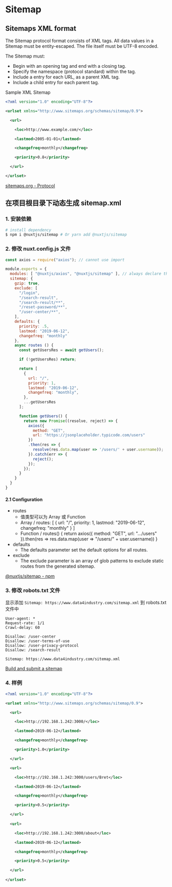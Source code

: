 # Sitemap

## Sitemaps XML format

The Sitemap protocol format consists of XML tags. All data values in a Sitemap must be entity-escaped. The file itself must be UTF-8 encoded.

The Sitemap must:
- Begin with an opening <urlset> tag and end with a closing </urlset> tag.
- Specify the namespace (protocol standard) within the <urlset> tag.
- Include a <url> entry for each URL, as a parent XML tag.
- Include a <loc> child entry for each <url> parent tag.

Sample XML Sitemap

```xml
<?xml version="1.0" encoding="UTF-8"?>

<urlset xmlns="http://www.sitemaps.org/schemas/sitemap/0.9">

  <url>

    <loc>http://www.example.com/</loc>

    <lastmod>2005-01-01</lastmod>

    <changefreq>monthly</changefreq>

    <priority>0.8</priority>

  </url>

</urlset> 
```

[sitemaps.org - Protocol](https://www.sitemaps.org/protocol.html)

## 在项目根目录下动态生成 sitemap.xml

### 1. 安装依赖

```bash
# install dependency
$ npm i @nuxtjs/sitemap # Or yarn add @nuxtjs/sitemap
```

### 2. 修改 nuxt.config.js 文件

```js
const axios = require("axios"); // cannot use import

module.exports = {
  modules: [ "@nuxtjs/axios", "@nuxtjs/sitemap" ], // always declare the sitemap module at end of array
  sitemap: {
    gzip: true,
    exclude: [
      "/login",
      "/search-result",
      "/search-result/**",
      "/reset-password/**",
      "/user-center/**",
    ],
    defaults: {
      priority: .5,
      lastmod: "2019-06-12",
      changefreq: "monthly"
    },
    async routes () {
      const getUsersRes = await getUsers();

      if (!getUsersRes) return;

      return [
        {
          url: "/",
          priority: 1,
          lastmod: "2019-06-12",
          changefreq: "monthly",
        },
        ...getUsersRes
      ];

      function getUsers() {
        return new Promise((resolve, reject) => {
          axios({
            method: "GET",
            url: "https://jsonplaceholder.typicode.com/users"
          })
          .then(res => {
            resolve(res.data.map(user => '/users/' + user.username));
          }).catch(err => {
            reject();
          });
        });
      }
    }
  }
}
```

#### 2.1 Configuration

- routes
  - 值类型可以为 Array 或 Function
  - Array / routes: [ { url: "/", priority: 1, lastmod: "2019-06-12", changefreq: "monthly" } ]
  - Function / routes() { return axios({ method: "GET", url: ".../users" }).then(res => res.data.map(user => "/users/" + user.username)) }
- defaults
  - The defaults parameter set the default options for all routes.
- exclude
  - The exclude parameter is an array of glob patterns to exclude static routes from the generated sitemap.

[@nuxtjs/sitemap - npm](https://www.npmjs.com/package/@nuxtjs/sitemap)

### 3. 修改 robots.txt 文件

显示添加 `Sitemap: https://www.data4industry.com/sitemap.xml` 到 robots.txt 文件中

```
User-agent: *
Request-rate: 1/1
Crawl-delay: 60

Disallow: /user-center
Disallow: /user-terms-of-use
Disallow: /user-privacy-protocol
Disallow: /search-result

Sitemap: https://www.data4industry.com/sitemap.xml
```

[Build and submit a sitemap](https://support.google.com/webmasters/answer/183668?hl=en)

### 4. 样例

```xml
<?xml version="1.0" encoding="UTF-8"?>

<urlset xmlns="http://www.sitemaps.org/schemas/sitemap/0.9">

  <url>

    <loc>http://192.168.1.242:3000/</loc>

    <lastmod>2019-06-12</lastmod>

    <changefreq>monthly</changefreq>

    <priority>1.0</priority>

  </url>

  <url>

    <loc>http://192.168.1.242:3000/users/Bret</loc>

    <lastmod>2019-06-12</lastmod>

    <changefreq>monthly</changefreq>

    <priority>0.5</priority>

  </url>
  
  <url>

    <loc>http://192.168.1.242:3000/about</loc>

    <lastmod>2019-06-12</lastmod>

    <changefreq>monthly</changefreq>

    <priority>0.5</priority>

  </url>
  
</urlset>
```
